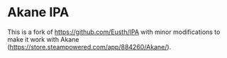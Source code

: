 # Akane IPA

This is a fork of https://github.com/Eusth/IPA with minor modifications to make it work with Akane (https://store.steampowered.com/app/884260/Akane/).

